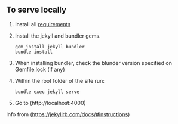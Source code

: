 ## To serve locally

1. Install all [requirements](https://jekyllrb.com/docs/installation/)
1. Install the jekyll and bundler gems. 
    ```
    gem install jekyll bundler
    bundle install
    ```
1. When installing bundler, check the blunder version specified on Gemfile.lock (if any)
1. Within the root folder of the site run:
    ```
    bundle exec jekyll serve
    ```

1. Go to (http://localhost:4000)

Info from (https://jekyllrb.com/docs/#instructions)
